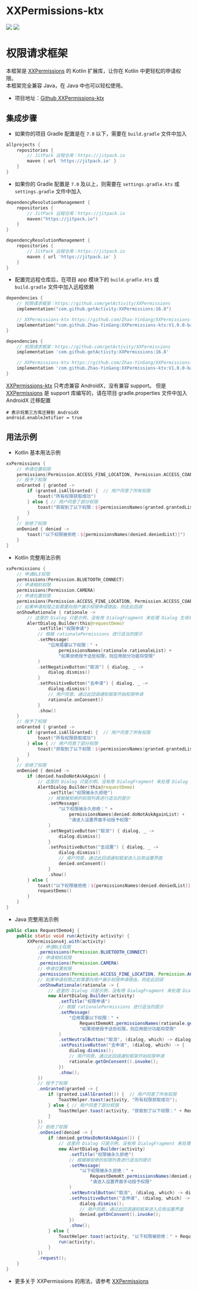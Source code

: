 # XXPermissions-ktx

[![](https://img.shields.io/hexpm/l/plug)](http://www.apache.org/licenses/LICENSE-2.0)
[![](https://jitpack.io/v/Zhao-YinGang/XXPermissions-ktx.svg)](https://jitpack.io/#Zhao-YinGang/XXPermissions-ktx)

# 权限请求框架

本框架是 [XXPermissions](https://github.com/getActivity/XXPermissions) 的 Kotlin 扩展库，让你在 Kotlin 中更轻松的申请权限。  
本框架完全兼容 Java，在 Java 中也可以轻松使用。
* 项目地址：[Github XXPermissions-ktx](https://github.com/Zhao-YinGang/XXPermissions-ktx)

## 集成步骤

* 如果你的项目 Gradle 配置是在 `7.0` 以下，需要在 `build.gradle` 文件中加入

```groovy
allprojects {
    repositories {
        // JitPack 远程仓库：https://jitpack.io
        maven { url 'https://jitpack.io' }
    }
}
```

* 如果你的 Gradle 配置是 `7.0` 及以上，则需要在 `settings.gradle.kts` 或 `settings.gradle` 文件中加入
```kotlin
dependencyResolutionManagement {
    repositories {
        // JitPack 远程仓库：https://jitpack.io
        maven("https://jitpack.io")
    }
}
```

```groovy
dependencyResolutionManagement {
    repositories {
        // JitPack 远程仓库：https://jitpack.io
        maven { url 'https://jitpack.io' }
    }
}
```

* 配置完远程仓库后，在项目 app 模块下的 `build.gradle.kts` 或 `build.gradle` 文件中加入远程依赖

```kotlin
dependencies {
    // 权限请求框架：https://github.com/getActivity/XXPermissions
    implementation("com.github.getActivity:XXPermissions:16.8")

    // XXPermissions-ktx https://github.com/Zhao-YinGang/XXPermissions-ktx
    implementation("com.github.Zhao-YinGang:XXPermissions-ktx:V1.0.0-bate01")
}
```

```groovy
dependencies {
    // 权限请求框架：https://github.com/getActivity/XXPermissions
    implementation 'com.github.getActivity:XXPermissions:16.8'

    // XXPermissions-ktx https://github.com/Zhao-YinGang/XXPermissions-ktx
    implementation 'com.github.Zhao-YinGang:XXPermissions-ktx:V1.0.0-bate01'
}
```

[XXPermissions-ktx](https://github.com/Zhao-YinGang/XXPermissions-ktx) 只考虑兼容 AndroidX，没有兼容 support。 但是 [XXPermissions](https://github.com/getActivity/XXPermissions) 是 support 库编写的，请在项目 gradle.properties 文件中加入 AndroidX 迁移配置
```
# 表示将第三方库迁移到 AndroidX
android.enableJetifier = true
```
## 用法示例
* Kotlin 基本用法示例
```kotlin
xxPermissions {
    // 申请位置权限
    permissions(Permission.ACCESS_FINE_LOCATION, Permission.ACCESS_COARSE_LOCATION)
    // 授予了权限
    onGranted { granted ->
        if (granted.isAllGranted) {  // 用户同意了所有权限
            toast("所有权限获取成功")
        } else { // 用户同意了部分权限
            toast("获取到了以下权限：${permissionsNames(granted.grantedList)}")
        }
    }
    // 拒绝了权限
    onDenied { denied ->
        toast("以下权限被拒绝：${permissionsNames(denied.deniedList)}")
    }
}
```

* Kotlin 完整用法示例

```kotlin
xxPermissions {
    // 申请BLE权限
    permissions(Permission.BLUETOOTH_CONNECT)
    // 申请相机权限
    permissions(Permission.CAMERA)
    // 申请位置权限
    permissions(Permission.ACCESS_FINE_LOCATION, Permission.ACCESS_COARSE_LOCATION)
    // 如果申请权限之前需要向用户展示权限申请理由，则走此回调
    onShowRationale { rationale ->
        // 这里的 Dialog 只是示例，没有用 DialogFragment 来处理 Dialog 生命周期
        AlertDialog.Builder(this@requestDemo)
            .setTitle("权限申请")
            // 根据 rationalePermissions 进行适当的提示
            .setMessage(
                "应用需要以下权限：" +
                    permissionsNames(rationale.rationaleList) +
                    "如果拒绝授予这些权限，则应用部分功能将受限"
            )
            .setNegativeButton("取消") { dialog, _ ->
                dialog.dismiss()
            }
            .setPositiveButton("去申请") { dialog, _ ->
                dialog.dismiss()
                // 用户同意，通过此回调通知框架开始权限申请
                rationale.onConsent()
            }
            .show()
    } 
    // 授予了权限
    onGranted { granted ->
        if (granted.isAllGranted) {  // 用户同意了所有权限
            toast("所有权限获取成功")
        } else { // 用户同意了部分权限
            toast("获取到了以下权限：${permissionsNames(granted.grantedList)}")
        }
    }
    // 拒绝了权限
    onDenied { denied ->
        if (denied.hasDoNotAskAgain) {
            // 这里的 Dialog 只是示例，没有用 DialogFragment 来处理 Dialog 生命周期
            AlertDialog.Builder(this@requestDemo)
                .setTitle("权限被永久拒绝")
                // 根据被拒绝的权限列表进行适当的提示
                .setMessage(
                    "以下权限被永久拒绝：" +
                        permissionsNames(denied.doNotAskAgainList) +
                        "请进入设置界面手动授予权限"
                )
                .setNegativeButton("取消") { dialog, _ ->
                    dialog.dismiss()
                }
                .setPositiveButton("去设置") { dialog, _ ->
                    dialog.dismiss()
                    // 用户同意，通过此回调通知框架进入应用设置界面
                    denied.onConsent()
                }
                .show()
        } else {
            toast("以下权限被拒绝：${permissionsNames(denied.deniedList)}")
            requestDemo()
        }
    }
}
```

* Java 完整用法示例

```java
public class RequestDemo4j {
    public static void run(Activity activity) {
        XXPermissions4j.with(activity)
            // 申请BLE权限
            .permissions(Permission.BLUETOOTH_CONNECT)
            // 申请相机权限
            .permissions(Permission.CAMERA)
            // 申请位置权限
            .permissions(Permission.ACCESS_FINE_LOCATION, Permission.ACCESS_COARSE_LOCATION)
            // 如果申请权限之前需要向用户展示权限申请理由，则走此回调
            .onShowRationale(rationale -> {
                // 这里的 Dialog 只是示例，没有用 DialogFragment 来处理 Dialog 生命周期
                new AlertDialog.Builder(activity)
                    .setTitle("权限申请")
                    // 根据 rationalePermissions 进行适当的提示
                    .setMessage(
                        "应用需要以下权限：" +
                            RequestDemoKt.permissionsNames(rationale.getRationaleList()) +
                            "如果拒绝授予这些权限，则应用部分功能将受限"
                    )
                    .setNeutralButton("取消", (dialog, which) -> dialog.dismiss())
                    .setPositiveButton("去申请", (dialog, which) -> {
                        dialog.dismiss();
                        // 用户同意，通过此回调通知框架开始权限申请
                        rationale.getOnConsent().invoke();
                    })
                    .show();
            })
            // 授予了权限
            .onGranted(granted -> {
                if (granted.isAllGranted()) {  // 用户同意了所有权限
                    ToastHelper.toast(activity, "所有权限获取成功");
                } else { // 用户同意了部分权限
                    ToastHelper.toast(activity, "获取到了以下权限：" + RequestDemoKt.permissionsNames(granted.getGrantedList()));
                }
            })
            // 拒绝了权限
            .onDenied(denied -> {
                if (denied.getHasDoNotAskAgain()) {
                    // 这里的 Dialog 只是示例，没有用 DialogFragment 来处理 Dialog 生命周期
                    new AlertDialog.Builder(activity)
                        .setTitle("权限被永久拒绝")
                        // 根据被拒绝的权限列表进行适当的提示
                        .setMessage(
                            "以下权限被永久拒绝：" +
                                RequestDemoKt.permissionsNames(denied.getDoNotAskAgainList()) +
                                "请进入设置界面手动授予权限"
                        )
                        .setNeutralButton("取消", (dialog, which) -> dialog.dismiss())
                        .setPositiveButton("去申请", (dialog, which) -> {
                            dialog.dismiss();
                            // 用户同意，通过此回调通知框架进入应用设置界面
                            denied.getOnConsent().invoke();
                        })
                        .show();
                } else {
                    ToastHelper.toast(activity, "以下权限被拒绝：" + RequestDemoKt.permissionsNames(denied.getDeniedList()));
                    run(activity);
                }
            })
            .request();
    }
}
```


* 更多关于 XXPermissions 的用法，请参考 [XXPermissions](https://github.com/getActivity/XXPermissions)
